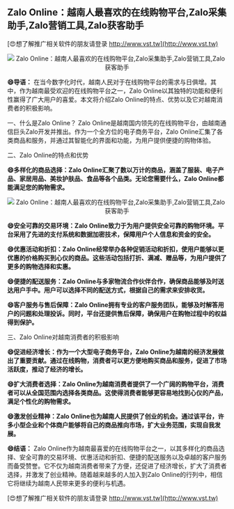## **Zalo Online：越南人最喜欢的在线购物平台,Zalo采集助手,Zalo营销工具,Zalo获客助手**

[😍想了解推广相关软件的朋友请登录 http://www.vst.tw](http://www.vst.tw)

 <center><img src="https://vst.tw/MP4/tuiguang/png/2.png" alt="Zalo Online：越南人最喜欢的在线购物平台,Zalo采集助手,Zalo营销工具,Zalo获客助手"></center>

**😄导语：**
在当今数字化时代，越南人民对于在线购物平台的需求与日俱增。其中，作为越南最受欢迎的在线购物平台之一，Zalo Online以其独特的功能和便利性赢得了广大用户的喜爱。本文将介绍Zalo Online的特点、优势以及它对越南消费者的积极影响。

一、什么是Zalo Online？
Zalo Online是越南国内领先的在线购物平台，由越南通信巨头Zalo开发并推出。作为一个全方位的电子商务平台，Zalo Online汇集了各类商品和服务，并通过其智能化的界面和功能，为用户提供便捷的购物体验。

二、Zalo Online的特点和优势

**😄多样化的商品选择：Zalo Online汇聚了数以万计的商品，涵盖了服装、电子产品、家居用品、美妆护肤品、食品等各个品类。无论您需要什么，Zalo Online都能满足您的购物需求。**

 <center><img src="https://vst.tw/MP4/tuiguang/png/0.png" alt="Zalo Online：越南人最喜欢的在线购物平台,Zalo采集助手,Zalo营销工具,Zalo获客助手"></center>

**😄安全可靠的交易环境：Zalo Online致力于为用户提供安全可靠的购物环境。平台采用了先进的支付系统和数据加密技术，保障用户个人信息和资金的安全。**

**😄优惠活动和折扣：Zalo Online经常举办各种促销活动和折扣，使用户能够以更优惠的价格购买到心仪的商品。这些活动包括打折、满减、赠品等，为用户提供了更多的购物选择和实惠。**

**😄便捷的配送服务：Zalo Online与多家物流合作伙伴合作，确保商品能够及时送达用户手中。用户可以选择不同的配送方式，根据自己的需求来安排收货。**

**😄客户服务与售后保障：Zalo Online拥有专业的客户服务团队，能够及时解答用户的问题和处理投诉。同时，平台还提供售后保障，确保用户在购物过程中的权益得到保护。**

三、Zalo Online对越南消费者的积极影响

**😄促进经济增长：作为一个大型电子商务平台，Zalo Online为越南的经济发展做出了重要贡献。通过在线购物，消费者可以更方便地购买商品和服务，促进了市场活跃度，推动了经济的增长。**

**😄扩大消费者选择：Zalo Online为越南消费者提供了一个广阔的购物平台，消费者可以从全国范围内选择各类商品。这使得消费者能够更容易地找到心仪的产品，满足个性化的购物需求。**

**😄激发创业精神：Zalo Online也为越南人民提供了创业的机会。通过该平台，许多小型企业和个体商户能够将自己的商品推向市场，扩大业务范围，实现自我发展。**

**😄结语：**
Zalo Online作为越南最喜爱的在线购物平台之一，以其多样化的商品选择、安全可靠的交易环境、优惠活动和折扣、便捷的配送服务以及卓越的客户服务而备受赞誉。它不仅为越南消费者带来了方便，还促进了经济增长，扩大了消费者选择，并激发了创业精神。随着越来越多的人加入到Zalo Online的行列中，相信它将继续为越南人民带来更多的便利与机遇。

[😍想了解推广相关软件的朋友请登录 http://www.vst.tw](http://www.vst.tw)



